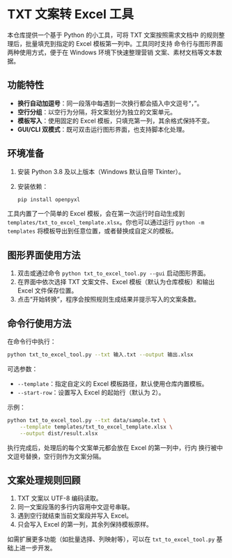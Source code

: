 # TXT 文案转 Excel 工具

本仓库提供一个基于 Python 的小工具，可将 TXT 文案按照需求文档中
的规则整理后，批量填充到指定的 Excel 模板第一列中。工具同时支持
命令行与图形界面两种使用方式，便于在 Windows 环境下快速整理营销
文案、素材文档等文本数据。

## 功能特性

- **换行自动加逗号**：同一段落中每遇到一次换行都会插入中文逗号“，”。
- **空行分组**：以空行为分隔，将文案划分为独立的文案单元。
- **模板写入**：使用固定的 Excel 模板，只填充第一列，其余格式保持不变。
- **GUI/CLI 双模式**：既可双击运行图形界面，也支持脚本化处理。

## 环境准备

1. 安装 Python 3.8 及以上版本（Windows 默认自带 Tkinter）。
2. 安装依赖：

   ```bash
   pip install openpyxl
   ```

工具内置了一个简单的 Excel 模板，会在第一次运行时自动生成到
`templates/txt_to_excel_template.xlsx`。你也可以通过运行
`python -m templates` 将模板导出到任意位置，或者替换成自定义的模板。

## 图形界面使用方法

1. 双击或通过命令 `python txt_to_excel_tool.py --gui` 启动图形界面。
2. 在界面中依次选择 TXT 文案文件、Excel 模板（默认为仓库模板）和输出
   Excel 文件保存位置。
3. 点击“开始转换”，程序会按照规则生成结果并提示写入的文案条数。

## 命令行使用方法

在命令行中执行：

```bash
python txt_to_excel_tool.py --txt 输入.txt --output 输出.xlsx
```

可选参数：

- `--template`：指定自定义的 Excel 模板路径，默认使用仓库内置模板。
- `--start-row`：设置写入 Excel 的起始行（默认为 2）。

示例：

```bash
python txt_to_excel_tool.py --txt data/sample.txt \
    --template templates/txt_to_excel_template.xlsx \
    --output dist/result.xlsx
```

执行完成后，处理后的每个文案单元都会放在 Excel 的第一列中，行内
换行被中文逗号替换，空行则作为文案分隔。

## 文案处理规则回顾

1. TXT 文案以 UTF-8 编码读取。
2. 同一文案段落的多行内容用中文逗号串联。
3. 遇到空行就结束当前文案段并写入 Excel。
4. 只会写入 Excel 的第一列，其余列保持模板原样。

如需扩展更多功能（如批量选择、列映射等），可以在 `txt_to_excel_tool.py`
基础上进一步开发。
